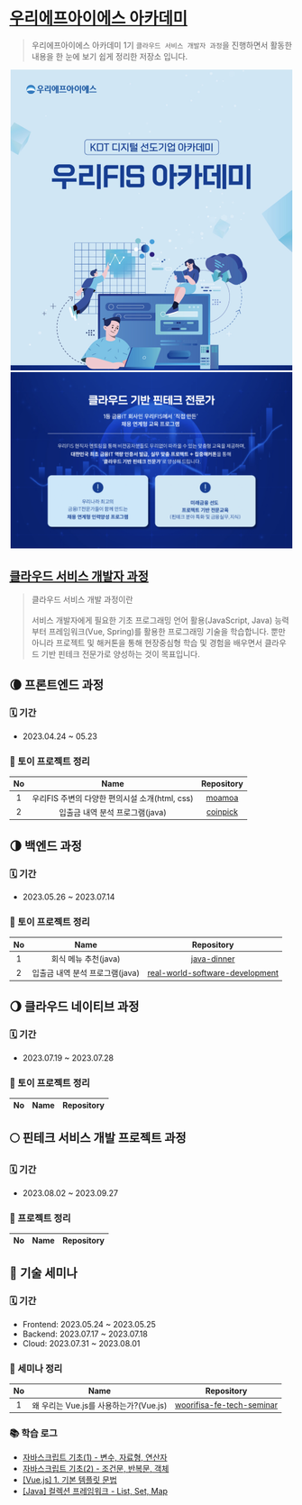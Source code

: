 # [우리에프아이에스 아카데미](http://www.woorifis.com/kor/peoplelife/futureLab/labInfo)

> 우리에프아이에스 아카데미 1기 `클라우드 서비스 개발자 과정`을 진행하면서 활동한 내용을 한 눈에 보기 쉽게 정리한 저장소 입니다.

<p align="center">
    <img src=./img/woori_fisa.png width="500px">
    <img src=./img/woori_fisa_2.png width="500px">
</p>

## [클라우드 서비스 개발자 과정](https://caring-quokka-cb3.notion.site/FIS-Future-4bce52c8bc2048d699d33014dd7d3056)

> 클라우드 서비스 개발 과정이란
> <br><br>서비스 개발자에게 필요한 기초 프로그래밍 언어 활용(JavaScript, Java) 능력부터 프레임워크(Vue, Spring)를 활용한 프로그래밍 기술을 학습합니다. 뿐만 아니라 프로젝트 및 해커톤을 통해 현장중심형 학습 및 경험을 배우면서 클라우드 기반 핀테크 전문가로 양성하는 것이 목표입니다.

## 🌘 프론트엔드 과정

### 🗓 기간

- 2023.04.24 ~ 05.23

### 🧹 토이 프로젝트 정리

| No  |                      Name                      |                    Repository                    |
| :-: | :--------------------------------------------: | :----------------------------------------------: |
|  1  | 우리FIS 주변의 다양한 편의시설 소개(html, css) |   [moamoa](https://github.com/devfancy/moamoa)   |
|  2  |        입출금 내역 분석 프로그램(java)         | [coinpick](https://github.com/devFancy/CoinPick) |

## 🌗 백엔드 과정

### 🗓 기간

- 2023.05.26 ~ 2023.07.14

### 🧹 토이 프로젝트 정리

| No  |              Name               |                                           Repository                                           |
| :-: | :-----------------------------: | :--------------------------------------------------------------------------------------------: |
|  1  |      회식 메뉴 추천(java)       |                     [java-dinner](https://github.com/devFancy/java-dinner)                     |
|  2  | 입출금 내역 분석 프로그램(java) | [real-world-software-development](https://github.com/devFancy/real-world-software-development) |

## 🌖 클라우드 네이티브 과정

### 🗓 기간

- 2023.07.19 ~ 2023.07.28

### 🧹 토이 프로젝트 정리

| No  | Name | Repository |
| :-: | :--: | :--------: |

## 🌕 핀테크 서비스 개발 프로젝트 과정

### 🗓 기간

- 2023.08.02 ~ 2023.09.27

### 🧹 프로젝트 정리

| No  | Name | Repository |
| :-: | :--: | :--------: |

## 🌙 기술 세미나

### 🗓 기간

- Frontend: 2023.05.24 ~ 2023.05.25
- Backend: 2023.07.17 ~ 2023.07.18
- Cloud: 2023.07.31 ~ 2023.08.01

### 🧹 세미나 정리

| No  |                  Name                  |                                      Repository                                       |
| :-: | :------------------------------------: | :-----------------------------------------------------------------------------------: |
|  1  | 왜 우리는 Vue.js를 사용하는가?(Vue.js) | [woorifisa-fe-tech-seminar](https://github.com/Jiyun-Parkk/woorifisa-fe-tech-seminar) |

### :books: 학습 로그

- [자바스크립트 기초(1) - 변수, 자료형, 연산자](https://devfancy.github.io/Javascript-1/)
- [자바스크립트 기초(2) - 조건문, 반복문, 객체](https://devfancy.github.io/JavaScript-2/)
- [[Vue.js] 1. 기본 템플릿 문법](https://devfancy.github.io/VueJs-1/)
- [[Java] 컬렉션 프레임워크 - List, Set, Map](https://devfancy.github.io/Java-Collection/)
